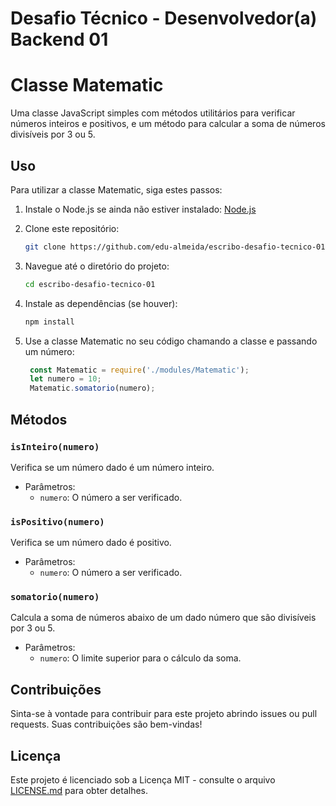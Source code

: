 # Desafio Técnico - Desenvolvedor(a) Backend 01

# Classe Matematic

Uma classe JavaScript simples com métodos utilitários para verificar números inteiros e positivos, e um método para calcular a soma de números divisíveis por 3 ou 5.

## Uso

Para utilizar a classe Matematic, siga estes passos:

1. Instale o Node.js se ainda não estiver instalado: [Node.js](https://nodejs.org/)

2. Clone este repositório:

   ```bash
   git clone https://github.com/edu-almeida/escribo-desafio-tecnico-01
   ```

3. Navegue até o diretório do projeto:

   ```bash
   cd escribo-desafio-tecnico-01
   ```

4. Instale as dependências (se houver):

   ```bash
   npm install
   ```

5. Use a classe Matematic no seu código chamando a classe e passando um número:

   ```javascript
    const Matematic = require('./modules/Matematic');
    let numero = 10;
    Matematic.somatorio(numero);
   ```

## Métodos

### `isInteiro(numero)`

Verifica se um número dado é um número inteiro.

- Parâmetros:
    - `numero`: O número a ser verificado.

### `isPositivo(numero)`

Verifica se um número dado é positivo.

- Parâmetros:
    - `numero`: O número a ser verificado.

### `somatorio(numero)`

Calcula a soma de números abaixo de um dado número que são divisíveis por 3 ou 5.

- Parâmetros:
    - `numero`: O limite superior para o cálculo da soma.

## Contribuições

Sinta-se à vontade para contribuir para este projeto abrindo issues ou pull requests. Suas contribuições são bem-vindas!

## Licença

Este projeto é licenciado sob a Licença MIT - consulte o arquivo [LICENSE.md](LICENSE.md) para obter detalhes.
